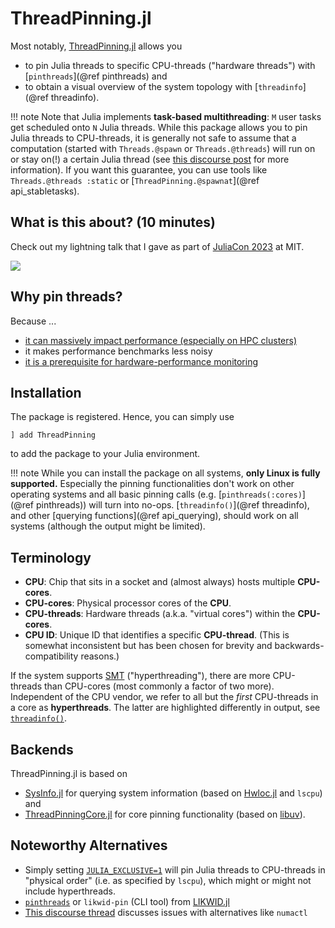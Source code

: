 # ThreadPinning.jl

Most notably, [ThreadPinning.jl](https://github.com/carstenbauer/ThreadPinning.jl/) allows you

* to pin Julia threads to specific CPU-threads ("hardware threads") with [`pinthreads`](@ref pinthreads) and
* to obtain a visual overview of the system topology with [`threadinfo`](@ref threadinfo).

!!! note
    Note that Julia implements **task-based multithreading**: `M` user tasks get scheduled onto `N` Julia threads.
    While this package allows you to pin Julia threads to CPU-threads,  it is generally not
    safe to assume that a computation (started with `Threads.@spawn` or `Threads.@threads`) will run on or stay on(!) a certain Julia thread (see [this discourse post](https://discourse.julialang.org/t/julia-1-7-says-it-can-switch-the-thread-your-task-is-on-how-often-does-that-happen-and-how-can-it-be-disabled/75373/4?u=carstenbauer) for more information). If you want this guarantee, you can use tools like `Threads.@threads :static` or [`ThreadPinning.@spawnat`](@ref api_stabletasks).

## What is this about? (10 minutes)

Check out my lightning talk that I gave as part of [JuliaCon 2023](https://juliacon.org/2023/) at MIT.

[![](https://img.youtube.com/vi/6Whc9XtlCC0/0.jpg)](https://youtu.be/6Whc9XtlCC0)

## Why pin threads?

Because ...
* [it can massively impact performance (especially on HPC clusters)](https://github.com/JuliaPerf/BandwidthBenchmark.jl#flopsscaling)
* it makes performance benchmarks less noisy
* [it is a prerequisite for hardware-performance monitoring](https://www.youtube.com/watch?v=l2fTNfEDPC0)

## Installation

The package is registered. Hence, you can simply use
```
] add ThreadPinning
```
to add the package to your Julia environment.

!!! note
    While you can install the package on all systems, **only Linux is fully supported.**
    Especially the pinning functionalities don't work on other operating systems and all basic pinning calls (e.g. [`pinthreads(:cores)`](@ref pinthreads)) will turn into no-ops. [`threadinfo()`](@ref threadinfo), and other [querying functions](@ref api_querying), should work on all systems (although the output might be limited).

## Terminology

* **CPU**: Chip that sits in a socket and (almost always) hosts multiple **CPU-cores**.
* **CPU-cores**: Physical processor cores of the **CPU**.
* **CPU-threads**: Hardware threads (a.k.a. "virtual cores") within the **CPU-cores**.
* **CPU ID**: Unique ID that identifies a specific **CPU-thread**. (This is somewhat inconsistent but has been chosen for brevity and backwards-compatibility reasons.)

If the system supports [SMT](https://en.wikipedia.org/wiki/Simultaneous_multithreading) ("hyperthreading"), there are more CPU-threads than CPU-cores (most commonly a factor of two more). Independent of the CPU vendor, we refer to all but the *first* CPU-threads in a core as **hyperthreads**. The latter are highlighted differently in output, see [`threadinfo()`](@ref).

## Backends

ThreadPinning.jl is based on
* [SysInfo.jl](https://github.com/carstenbauer/SysInfo.jl) for querying system information (based on [Hwloc.jl](https://github.com/JuliaParallel/Hwloc.jl) and `lscpu`) and
* [ThreadPinningCore.jl](https://github.com/carstenbauer/ThreadPinningCore.jl) for core pinning functionality (based on [libuv](https://github.com/libuv/libuv)).

## Noteworthy Alternatives

* Simply setting [`JULIA_EXCLUSIVE=1`](https://docs.julialang.org/en/v1/manual/environment-variables/#JULIA_EXCLUSIVE) will pin Julia threads to CPU-threads in "physical order" (i.e. as specified by `lscpu`), which might or might not include hyperthreads.
* [`pinthreads`](https://juliaperf.github.io/LIKWID.jl/dev/examples/dynamic_pinning/) or `likwid-pin` (CLI tool) from [LIKWID.jl](https://github.com/JuliaPerf/LIKWID.jl)
* [This discourse thread](https://discourse.julialang.org/t/thread-affinitization-pinning-julia-threads-to-cores/58069/5) discusses issues with alternatives like `numactl`
